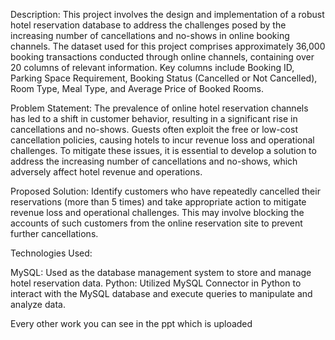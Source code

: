 Description:
This project involves the design and implementation of a robust hotel reservation database to address the challenges posed by the increasing number of cancellations and no-shows in online booking channels. The dataset used for this project comprises approximately 36,000 booking transactions conducted through online channels, containing over 20 columns of relevant information. Key columns include Booking ID, Parking Space Requirement, Booking Status (Cancelled or Not Cancelled), Room Type, Meal Type, and Average Price of Booked Rooms.

Problem Statement:
The prevalence of online hotel reservation channels has led to a shift in customer behavior, resulting in a significant rise in cancellations and no-shows. Guests often exploit the free or low-cost cancellation policies, causing hotels to incur revenue loss and operational challenges. To mitigate these issues, it is essential to develop a solution to address the increasing number of cancellations and no-shows, which adversely affect hotel revenue and operations.

Proposed Solution:
Identify customers who have repeatedly cancelled their reservations (more than 5 times) and take appropriate action to mitigate revenue loss and operational challenges. This may involve blocking the accounts of such customers from the online reservation site to prevent further cancellations.

Technologies Used:

MySQL: Used as the database management system to store and manage hotel reservation data.
Python: Utilized MySQL Connector in Python to interact with the MySQL database and execute queries to manipulate and analyze data.

Every other work you can see in the ppt which is uploaded

